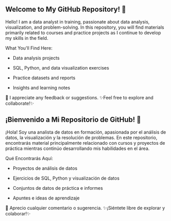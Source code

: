 ## Welcome to My GitHub Repository! 👋

Hello! I am a data analyst in training, passionate about data analysis, visualization, and problem-solving. 
In this repository, you will find materials primarily related to courses and practice projects as I continue to develop my skills in the field.

What You'll Find Here:

- Data analysis projects

- SQL, Python, and data visualization exercises

- Practice datasets and reports

- Insights and learning notes

🌱 I appreciate any feedback or suggestions. ✨Feel free to explore and collaborate!✨


## ¡Bienvenido a Mi Repositorio de GitHub! 👋

¡Hola! Soy una analista de datos en formación, apasionada por el análisis de datos, la visualización y la resolución de problemas. 
En este repositorio, encontrarás material principalmente relacionado con cursos y proyectos de práctica mientras continúo desarrollando mis habilidades en el área.

Qué Encontrarás Aquí:

- Proyectos de análisis de datos

- Ejercicios de SQL, Python y visualización de datos

- Conjuntos de datos de práctica e informes

- Apuntes e ideas de aprendizaje

🌱 Aprecio cualquier comentario o sugerencia. ✨¡Siéntete libre de explorar y colaborar!✨
